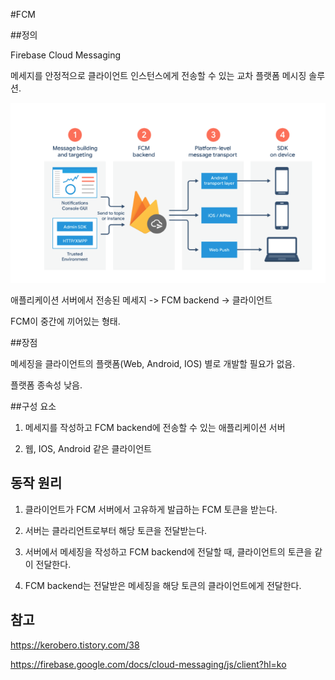 #FCM

##정의 

Firebase Cloud Messaging

메세지를 안정적으로 클라이언트 인스턴스에게 전송할 수 있는 교차 플랫폼 메시징 솔루션.

![firebase](./../../images/Spring/firebase.png)

애플리케이션 서버에서 전송된 메세지
-> 
FCM backend
->
클라이언트

FCM이 중간에 끼어있는 형태. 

##장점 

메세징을 클라이언트의 플랫폼(Web, Android, IOS) 별로 개발할 필요가 없음.

플랫폼 종속성 낮음.

##구성 요소 

1. 메세지를 작성하고 FCM backend에 전송할 수 있는 애플리케이션 서버 

2. 웹, IOS, Android 같은 클라이언트

## 동작 원리 

1. 클라이언트가 FCM 서버에서 고유하게 발급하는 FCM 토큰을 받는다.

2. 서버는 클라리언트로부터 해당 토큰을 전달받는다. 

3. 서버에서 메세징을 작성하고 FCM backend에 전달할 때, 클라이언트의 토큰을 같이 전달한다. 

4. FCM backend는 전달받은 메세징을 해당 토큰의 클라이언트에게 전달한다. 


## 참고 

https://kerobero.tistory.com/38

https://firebase.google.com/docs/cloud-messaging/js/client?hl=ko
